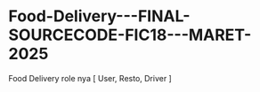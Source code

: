 # Food-Delivery---FINAL-SOURCECODE-FIC18---MARET-2025
Food Delivery role nya [ User, Resto, Driver ]

